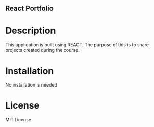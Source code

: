 ## React Portfolio

# Description
This application is built using REACT. The purpose of this is to share projects created during the course. 

# Installation
No installation is needed

# License
MIT License